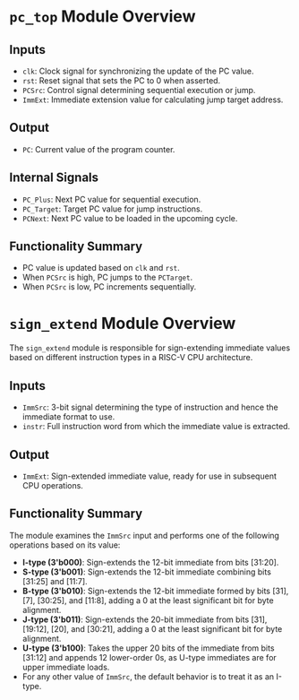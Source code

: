 # `pc_top` Module Overview

## Inputs
- `clk`: Clock signal for synchronizing the update of the PC value.
- `rst`: Reset signal that sets the PC to 0 when asserted.
- `PCSrc`: Control signal determining sequential execution or jump.
- `ImmExt`: Immediate extension value for calculating jump target address.

## Output
- `PC`: Current value of the program counter.

## Internal Signals
- `PC_Plus`: Next PC value for sequential execution.
- `PC_Target`: Target PC value for jump instructions.
- `PCNext`: Next PC value to be loaded in the upcoming cycle.

## Functionality Summary
- PC value is updated based on `clk` and `rst`.
- When `PCSrc` is high, PC jumps to the `PCTarget`.
- When `PCSrc` is low, PC increments sequentially.

# `sign_extend` Module Overview

The `sign_extend` module is responsible for sign-extending immediate values based on different instruction types in a RISC-V CPU architecture.

## Inputs
- `ImmSrc`: 3-bit signal determining the type of instruction and hence the immediate format to use.
- `instr`: Full instruction word from which the immediate value is extracted.

## Output
- `ImmExt`: Sign-extended immediate value, ready for use in subsequent CPU operations.

## Functionality Summary
The module examines the `ImmSrc` input and performs one of the following operations based on its value:
- **I-type (3'b000)**: Sign-extends the 12-bit immediate from bits [31:20].
- **S-type (3'b001)**: Sign-extends the 12-bit immediate combining bits [31:25] and [11:7].
- **B-type (3'b010)**: Sign-extends the 12-bit immediate formed by bits [31], [7], [30:25], and [11:8], adding a 0 at the least significant bit for byte alignment.
- **J-type (3'b011)**: Sign-extends the 20-bit immediate from bits [31], [19:12], [20], and [30:21], adding a 0 at the least significant bit for byte alignment.
- **U-type (3'b100)**: Takes the upper 20 bits of the immediate from bits [31:12] and appends 12 lower-order 0s, as U-type immediates are for upper immediate loads.
- For any other value of `ImmSrc`, the default behavior is to treat it as an I-type.



